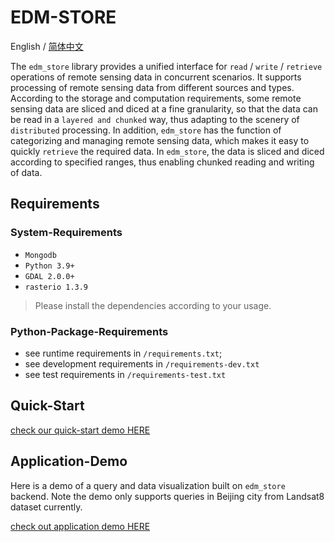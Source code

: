 # EDM-STORE

English / [简体中文](./README_CN.md)

The `edm_store` library provides a unified interface for
`read` / `write` / `retrieve` operations of remote sensing data
in concurrent scenarios. It supports processing of
remote sensing data from different sources and types.
According to the storage and computation requirements,
some remote sensing data are sliced and diced at a fine granularity,
so that the data can be read in a `layered and chunked` way,
thus adapting to the scenery of `distributed` processing.
In addition, `edm_store` has the function of categorizing and
managing remote sensing data, which makes it easy to quickly
`retrieve` the required data. In `edm_store`, the data is
sliced and diced according to specified ranges,
thus enabling chunked reading and writing of data.

## Requirements

### System-Requirements

- `Mongodb`
- `Python 3.9+`
- `GDAL 2.0.0+`
- `rasterio 1.3.9`

> Please install the dependencies according to your usage.

### Python-Package-Requirements

- see runtime requirements in `/requirements.txt`;
- see development requirements in `/requirements-dev.txt`
- see test requirements in `/requirements-test.txt`

## Quick-Start

[check our quick-start demo HERE](./docs/quick-start.md)

## Application-Demo

Here is a demo of a query and data visualization built on
`edm_store` backend.
Note the demo only supports queries in Beijing city from Landsat8 dataset currently.

[check out application demo HERE](http://earthdataminer.casearth.cn/map/)
